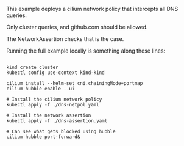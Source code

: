 
This example deploys a cilium network policy that intercepts all DNS queries.

Only cluster queries, and github.com should be allowed.

The NetworkAssertion checks that is the case.


Running the full example locally is something along these lines:

```shell

kind create cluster
kubectl config use-context kind-kind

cilium install --helm-set cni.chainingMode=portmap
cilium hubble enable --ui

# Install the cilium network policy
kubectl apply -f ./dns-netpol.yaml

# Install the network assertion
kubectl apply -f ./dns-assertion.yaml

# Can see what gets blocked using hubble
cilium hubble port-forward&


```


